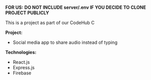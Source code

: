 **FOR US:**
**DO NOT INCLUDE server/.env IF YOU DECIDE TO CLONE PROJECT PUBLICLY**

This is a project as part of our CodeHub C

**Project:**
- Social media app to share audio instead of typing

**Technologies:**
- React.js
- Express.js
- Firebase

